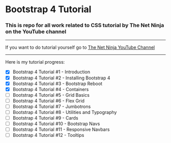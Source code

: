 # Bootstrap 4 Tutorial

### This is repo for all work related to CSS tutorial by The Net Ninja on the YouTube channel

---

If you want to do tutorial yourself go to [The Net Ninja YouTube Channel](https://www.youtube.com/playlist?list=PL4cUxeGkcC9jE_cGvLLC60C_PeF_24pvv "To the site")

---

Here is my tutorial progress:

* [x] Bootstrap 4 Tutorial #1 - Introduction
* [x] Bootstrap 4 Tutorial #2 - Installing Bootstrap 4
* [x] Bootstrap 4 Tutorial #3 - Bootstrap Reboot
* [x] Bootstrap 4 Tutorial #4 - Containers
* [ ] Bootstrap 4 Tutorial #5 - Grid Basics
* [ ] Bootstrap 4 Tutorial #6 - Flex Grid
* [ ] Bootstrap 4 Tutorial #7 - Jumbotrons
* [ ] Bootstrap 4 Tutorial #8 - Utilities and Typography
* [ ] Bootstrap 4 Tutorial #9 - Cards
* [ ] Bootstrap 4 Tutorial #10 - Bootstrap Navs
* [ ] Bootstrap 4 Tutorial #11 - Responsive Navbars
* [ ] Bootstrap 4 Tutorial #12 - Tooltips 